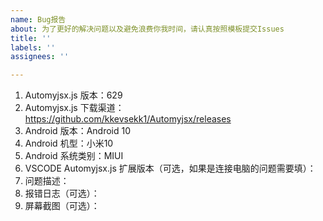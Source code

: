 ```yaml
---
name: Bug报告
about: 为了更好的解决问题以及避免浪费你我时间，请认真按照模板提交Issues
title: ''
labels: ''
assignees: ''

---
```


1. Automyjsx.js 版本：629
2. Automyjsx.js 下载渠道：https://github.com/kkevsekk1/Automyjsx/releases
3. Android 版本：Android 10
4. Android 机型：小米10
5. Android 系统类别：MIUI
6. VSCODE Automyjsx.js 扩展版本（可选，如果是连接电脑的问题需要填）：
7. 问题描述：
8. 报错日志（可选）：
9. 屏幕截图（可选）：
